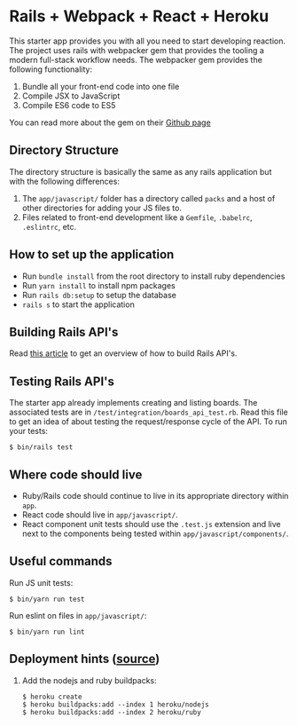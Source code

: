 # Rails + Webpack + React + Heroku

This starter app provides you with all you need to start developing reaction. The project uses rails with webpacker gem that provides the tooling a modern full-stack workflow needs. The webpacker gem provides the following functionality:

1. Bundle all your front-end code into one file
2. Compile JSX to JavaScript
3. Compile ES6 code to ES5

You can read more about the gem on their [Github page](https://github.com/rails/webpacker)

## Directory Structure
The directory structure is basically the same as any rails application but with the following differences:

1. The `app/javascript/` folder has a directory called `packs` and a host of other directories for adding your JS files to.
2. Files related to front-end development like a `Gemfile`, `.babelrc`, `.eslintrc`, etc.

## How to set up the application
- Run `bundle install` from the root directory to install ruby dependencies
- Run `yarn install` to install npm packages
- Run `rails db:setup` to setup the database
- `rails s` to start the application

## Building Rails API's
Read [this article](https://collectiveidea.com/blog/archives/2013/06/13/building-awesome-rails-apis-part-1) to get an overview of how to build Rails API's.

## Testing Rails API's
The starter app already implements creating and listing boards. The associated tests are in `/test/integration/boards_api_test.rb`. Read this file to get an idea of about testing the request/response cycle of the API. To run your tests:

```
$ bin/rails test
```

## Where code should live

* Ruby/Rails code should continue to live in its appropriate directory within
  `app`.
* React code should live in `app/javascript/`.
* React component unit tests should use the `.test.js` extension and live next
  to the components being tested within `app/javascript/components/`.

## Useful commands

Run JS unit tests:

```
$ bin/yarn run test
```

Run eslint on files in `app/javascript/`:

```
$ bin/yarn run lint
```

## Deployment hints ([source](https://medium.com/@hpux/rails-5-1-loves-javascript-a1d84d5318b))

1. Add the nodejs and ruby buildpacks:

    ```
    $ heroku create
    $ heroku buildpacks:add --index 1 heroku/nodejs
    $ heroku buildpacks:add --index 2 heroku/ruby
    ```
